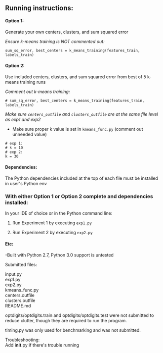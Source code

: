 ## Running instructions:

#### Option 1: 
Generate your own centers, clusters, and sum squared error

*Ensure k-means training is NOT commented out:*
```
sum_sq_error, best_centers = k_means_training(features_train, labels_train)
```

#### Option 2: 
Use included centers, clusters, and sum squared error from best of 5 k-means training runs

*Comment out k-means training:*
```
# sum_sq_error, best_centers = k_means_training(features_train, labels_train)
```

*Make sure `centers_outfile` and `clusters_outfile` are at the same file level as exp1 and exp2*

- Make sure proper k value is set in `kmeans_func.py` (comment out unneeded value)
```
# exp 1:
# k = 10
# exp 2:
k = 30
```

#### Dependencies:
The Python dependencies included at the top of each file must be installed in user's Python env

### With either Option 1 or Option 2 complete and dependencies installed:
In your IDE of choice or in the Python command line:

1. Run Experiment 1 by executing `exp1.py`

2. Run Experiment 2 by executing `exp2.py`

#### Etc:
-Built with Python 2.7, Python 3.0 support is untested

Submitted files:

input.py  
exp1.py  
exp2.py  
kmeans_func.py  
centers.outfile  
clusters.outfile  
README.md  

optdigits/optdigits.train and optdigits/optdigits.test were not submitted to reduce clutter, though they are required to run the program.

timing.py was only used for benchmarking and was not submitted.

Troubleshooting:  
Add __init__.py if there's trouble running
